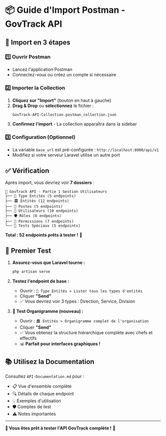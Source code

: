 # 📦 Guide d'Import Postman - GovTrack API

## 🚀 Import en 3 étapes

### 1️⃣ Ouvrir Postman
- Lancez l'application Postman
- Connectez-vous ou créez un compte si nécessaire

### 2️⃣ Importer la Collection
1. **Cliquez sur "Import"** (bouton en haut à gauche)
2. **Drag & Drop** ou **sélectionnez** le fichier :
   ```
   GovTrack-API-Collection.postman_collection.json
   ```
3. **Confirmez l'import** - La collection apparaîtra dans la sidebar

### 3️⃣ Configuration (Optionnel)
- La variable `base_url` est pré-configurée : `http://localhost:8000/api/v1`
- Modifiez si votre serveur Laravel utilise un autre port

## ✅ Vérification

Après import, vous devriez voir **7 dossiers** :

```
🚀 GovTrack API - Partie 1 Gestion Utilisateurs
├── 🏢 Type Entités (5 endpoints)
├── 🏛️ Entités (12 endpoints)
├── 💼 Postes (5 endpoints)
├── 👥 Utilisateurs (10 endpoints)
├── 🛡️ Rôles (8 endpoints)
├── 🔐 Permissions (7 endpoints)
└── 🧪 Tests Spéciaux (5 endpoints)
```

**Total : 52 endpoints prêts à tester !** 🎉

## 🧪 Premier Test

1. **Assurez-vous que Laravel tourne :**
   ```bash
   php artisan serve
   ```

2. **Testez l'endpoint de base :**
   - Ouvrir : `🏢 Type Entités > Lister tous les types d'entités`
   - Cliquer **"Send"**
   - ✅ Vous devriez voir 3 types : Direction, Service, Division

3. **🎯 Test Organigramme (nouveau) :**
   - Ouvrir : `🏛️ Entités > Organigramme complet de l'organisation`
   - Cliquer **"Send"**
   - ✅ Vous obtenez la structure hiérarchique complète avec chefs et effectifs
   - 📊 **Parfait pour interfaces graphiques !**

## 📚 Utilisez la Documentation

Consultez `API-Documentation.md` pour :
- 📋 Vue d'ensemble complète
- 🔍 Détails de chaque endpoint
- 💡 Exemples d'utilisation
- 🛡️ Comptes de test
- ⚠️ Notes importantes

---

**🎯 Vous êtes prêt à tester l'API GovTrack complète !** 🚀 
